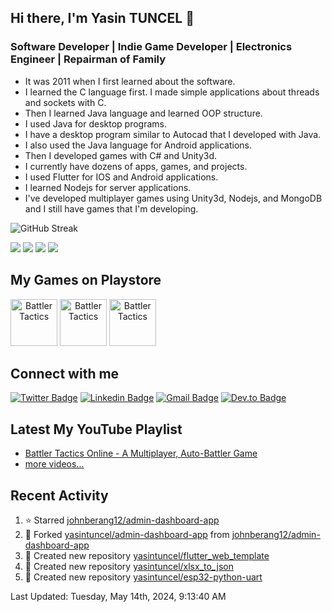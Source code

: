 ## Hi there, I'm Yasin TUNCEL 👋 

### Software Developer | Indie Game Developer | Electronics Engineer | Repairman of Family

- It was 2011 when I first learned about the software.
- I learned the C language first. I made simple applications about threads and sockets with C.
- Then I learned Java language and learned OOP structure.
- I used Java for desktop programs.
- I have a desktop program similar to Autocad that I developed with Java.
- I also used the Java language for Android applications.
- Then I developed games with C# and Unity3d.
- I currently have dozens of apps, games, and projects.
- I used Flutter for IOS and Android applications.
- I learned Nodejs for server applications.
- I've developed multiplayer games using Unity3d, Nodejs, and MongoDB and I still have games that I'm developing.

![GitHub Streak](https://github-profile-summary-cards.vercel.app/api/cards/profile-details?username=yasintuncel&theme=vue)

![](https://github-profile-summary-cards.vercel.app/api/cards/repos-per-language?username=yasintuncel&theme=github)
![](https://github-profile-summary-cards.vercel.app/api/cards/most-commit-language?username=yasintuncel&theme=github)
![](https://github-profile-summary-cards.vercel.app/api/cards/stats?username=yasintuncel&theme=github)
![](https://github-profile-summary-cards.vercel.app/api/cards/productive-time?username=yasintuncel&theme=github)


## My Games on Playstore
<h align="center"><a href="https://play.google.com/store/apps/details?id=com.garaj9.battleofmiddleearth"><img alt="Battler Tactics" src="https://play-lh.googleusercontent.com/D73v4Xzj5Toe40ixlAu1PgaPXtiia5rzRvoRs0G-MnL-AotEMltMrQXwRlP-CkTrOA=s180-rw" width="75" height="75" /></a> <a href="https://play.google.com/store/apps/details?id=com.yasintuncel.kidseducationlearn"><img alt="Battler Tactics" src="https://play-lh.googleusercontent.com/9Rs8qMykHWUZimCGb9Ymqg_UIcRNvRA6MLC0BzGZftZxGA8Q_UbtslNQ1Y-uHBkcC9HB=s180-rw" width="75" height="75" /></a> <a href="https://play.google.com/store/apps/details?id=com.yasintuncel.stackblocks"><img alt="Battler Tactics" src="https://play-lh.googleusercontent.com/DmbMp6PY66oQukWAVY46okMQkdyRdifC8NbQukkGV6ByA-CRrSuJ5HqE8nE9GjpUfjU=s180-rw" width="75" height="75" /></a> </h>

## Connect with me

[![Twitter Badge](https://img.shields.io/badge/-Twitter-00acee?style=flat-square&logo=Twitter&logoColor=white)](https://twitter.com/yasintuncel)
[![Linkedin Badge](https://img.shields.io/badge/-LinkedIn-0e76a8?style=flat-square&logo=Linkedin&logoColor=white)](https://linkedin.com/in/yasintuncel)
[![Gmail Badge](https://img.shields.io/badge/Gmail-D14836?style=flat-square&logo=gmail&logoColor=white)](yasintuncel.eee@gmail.com)
[![Dev.to Badge](https://img.shields.io/badge/dev.to-0A0A0A?style=flat-square&logo=dev.to&logoColor=white)](https://dev.to/yasintuncel)


## Latest My YouTube Playlist

- [Battler Tactics Online - A Multiplayer, Auto-Battler Game](https://www.youtube.com/playlist?list=PLgNiiki9fcRimdUtLrzGDAqI_qy4ESH38)
- [more videos...](https://www.youtube.com/channel/UCkz9wEECdb5Ov4tkQWa2EwA)

## Recent Activity

<!--RECENT_ACTIVITY:start-->
1. ⭐ Starred [johnberang12/admin-dashboard-app](https://github.com/johnberang12/admin-dashboard-app)
2. 🔱 Forked [yasintuncel/admin-dashboard-app](https://github.com/yasintuncel/admin-dashboard-app) from [johnberang12/admin-dashboard-app](https://github.com/johnberang12/admin-dashboard-app)
3. 📔 Created new repository [yasintuncel/flutter_web_template](https://github.com/yasintuncel/flutter_web_template)
4. 📔 Created new repository [yasintuncel/xlsx_to_json](https://github.com/yasintuncel/xlsx_to_json)
5. 📔 Created new repository [yasintuncel/esp32-python-uart](https://github.com/yasintuncel/esp32-python-uart)
<!--RECENT_ACTIVITY:end-->

<!--RECENT_ACTIVITY:last_update-->
Last Updated: Tuesday, May 14th, 2024, 9:13:40 AM
<!--RECENT_ACTIVITY:last_update_end-->
